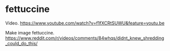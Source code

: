 # fettuccine
Video. https://www.youtube.com/watch?v=f1fXCRtSUWU&feature=youtu.be

Make image fettuccine. https://www.reddit.com/r/videos/comments/84whqs/didnt_knew_shredding_could_do_this/

